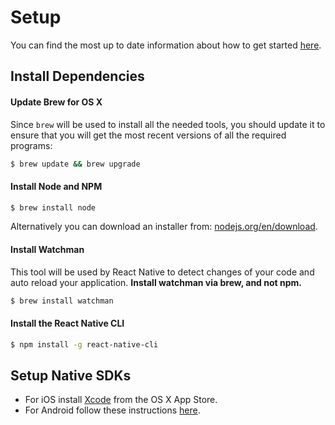 # Setup

You can find the most up to date information about how to get started
[here](https://facebook.github.io/react-native/docs/getting-started.html#content).

## Install Dependencies

#### Update Brew for OS X
Since `brew` will be used to install all the needed tools, you should update it
to ensure that you will get the most recent versions of all the required
programs:

```sh
$ brew update && brew upgrade
```

#### Install Node and NPM

```sh
$ brew install node
```
Alternatively you can download an installer from: [nodejs.org/en/download](https://nodejs.org/en/download).


#### Install Watchman
This tool will be used by React Native to detect changes of your code and auto
reload your application. **Install watchman via brew, and not npm.**

```sh
$ brew install watchman
```

#### Install the React Native CLI

```sh
$ npm install -g react-native-cli
```

## Setup Native SDKs

- For iOS install [Xcode](https://developer.apple.com/xcode/) from the OS X App Store.
- For Android follow these instructions [here](https://facebook.github.io/react-native/docs/getting-started.html).
